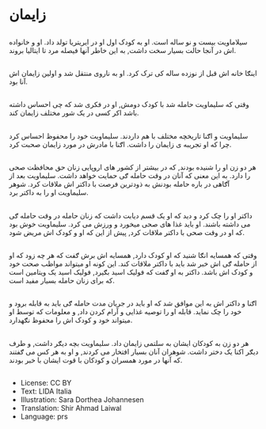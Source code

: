 # زايمان

##
سيلاماويت بيست و نو ساله است. او به کودک اول او در ايريتريا تولد‌ داد. او و خانواده اش در آنجا حالت بسيار سخت داشت, به اين خاطر آنها فيصله مرد تا ايتاليا بروند.

##
اينګا خانه اش قبل از نوزده ساله کی ترک کرد. او به ناروی منتقل شد و اولين زايمان اش آنا بود.

##
وقتی که سليماويت حامله شد با کودک دومش, او در فکری شد‌ که چی احساس داشته باشد اکر کسی در يک شور مختلف زايمان کند.

##
سليماويت و اګنا تاريخچه مختلف با هم داردند. سليماويت خود را محفوظ احساس کرد چرا که او تجريبه ی زايمان را داشت. اګنا با مادرش در مورد زايمان صحبت کرد.

##
هر دو زن او را شنيده بودند, که در بيشتر از کشور های اروپايی زنان حق محافظت صحی را دارد. به اين معنی که آنان در وقت حامله ګی حمايت خواهد داشت. سليماويت بعد از آګاهی در باره حامله بودنش به ذودترین فرصت با داکتر اش ملاقات کرد. شوهر سليماويت او را به داکتر برد.

##
داکتر او را چک کرد و ديد که او يک قسم ديابت داشت که زنان حامله در وقت حامله ګی می داشته باشند. او باید غذا های صحی ميخورد و ورزش می کرد. سليماويت خوش بود‌ که او در وقت صحی با داکتر ملاقات کرد, پيش از اين که او و کودک اش مريض شود.

##
وقتی که همسايه انګا شنيد که او کودک دارد, همسايه اش برش ګفت که هر چه زود که او از حامله ګی اش خبر شد بايد با داکتر ملاقات کند. اين کونه او ميتواند مواظب صحت خود و کودک اش باشد. داکتر به او ګفت که فوليک اسيد بګيرد, فوليک اسيد يک ويتامين است که برای زنان حامله بسيار مفيد است.

##
اګنا و داکتر اش به اين موافق شد که او بايد در جريان مدت حامله ګی بايد به قابله برود و خود را چک نمايد. قابله او را توصيه غذایی و آرام کردن داد, و معلومات که توسط او ميتواند خود و کودک اش را محفوظ نګهدارد.

##
هر دو زن به کودکان ايشان به سلتمی زايمان داد. سليماويت بچه ديګر داشت, و طرف ديګر اکنا يک دختر داشت. شوهران آنان بسيار افتخار می کردند, و او به هر کس می ګفتند که آنها در مورد همسران و کودکان با قوت ايشان با خبر بودند.

##
* License: CC BY
* Text: LIDA Italia
* Illustration: Sara Dorthea Johannesen
* Translation: Shir Ahmad Laiwal
* Language: prs
